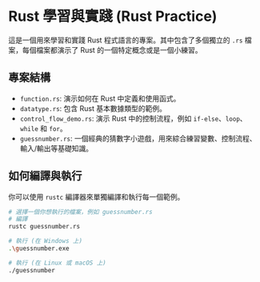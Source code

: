 # Rust 學習與實踐 (Rust Practice)

這是一個用來學習和實踐 Rust 程式語言的專案。其中包含了多個獨立的 `.rs` 檔案，每個檔案都演示了 Rust 的一個特定概念或是一個小練習。

## 專案結構

- `function.rs`: 演示如何在 Rust 中定義和使用函式。
- `datatype.rs`: 包含 Rust 基本數據類型的範例。
- `control_flow_demo.rs`: 演示 Rust 中的控制流程，例如 `if-else`、`loop`、`while` 和 `for`。
- `guessnumber.rs`: 一個經典的猜數字小遊戲，用來綜合練習變數、控制流程、輸入/輸出等基礎知識。

## 如何編譯與執行

你可以使用 `rustc` 編譯器來單獨編譯和執行每一個範例。

```bash
# 選擇一個你想執行的檔案，例如 guessnumber.rs
# 編譯
rustc guessnumber.rs

# 執行 (在 Windows 上)
.\guessnumber.exe

# 執行 (在 Linux 或 macOS 上)
./guessnumber
```